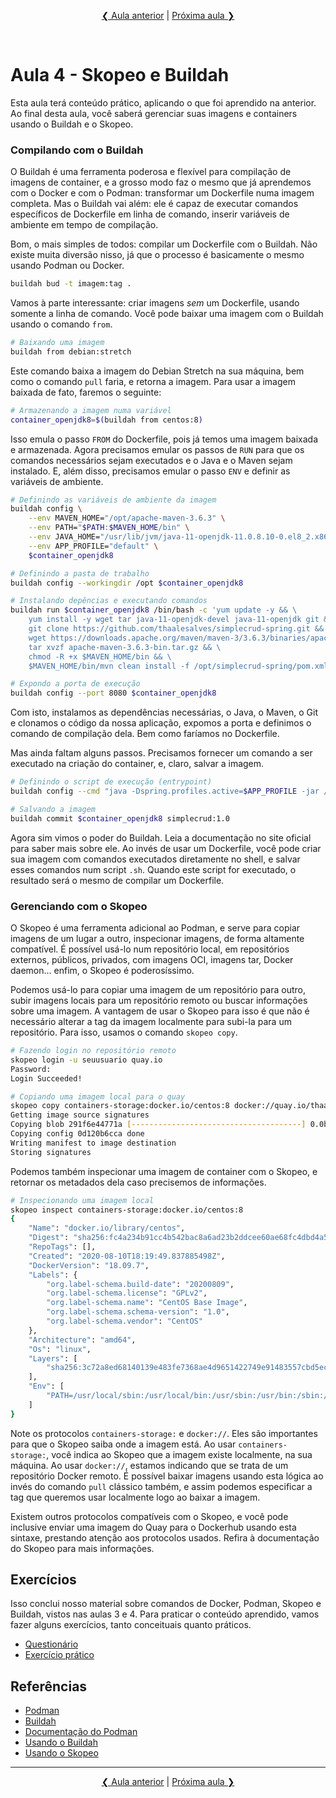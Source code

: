 <p align="center"><a href="../aula03">❮ Aula anterior</a> | <a href="../aula05">Próxima aula ❯</a></p>
<br/>

# Aula 4 - Skopeo e Buildah
Esta aula terá conteúdo prático, aplicando o que foi aprendido na anterior. Ao final desta aula, você saberá gerenciar suas imagens e containers usando o Buildah e o Skopeo.

### Compilando com o Buildah
O Buildah é uma ferramenta poderosa e flexível para compilação de imagens de container, e a grosso modo faz o mesmo que já aprendemos com o Docker e com o Podman: transformar um Dockerfile numa imagem completa. Mas o Buildah vai além: ele é capaz de executar comandos específicos de Dockerfile em linha de comando, inserir variáveis de ambiente em tempo de compilação.

Bom, o mais simples de todos: compilar um Dockerfile com o Buildah. Não existe muita diversão nisso, já que o processo é basicamente o mesmo usando Podman ou Docker.

```bash
buildah bud -t imagem:tag .
```

Vamos à parte interessante: criar imagens *sem* um Dockerfile, usando somente a linha de comando. Você pode baixar uma imagem com o Buildah usando o comando `from`.

```bash
# Baixando uma imagem
buildah from debian:stretch
```

Este comando baixa a imagem do Debian Stretch na sua máquina, bem como o comando `pull` faria, e retorna a imagem. Para usar a imagem baixada de fato, faremos o seguinte:

```bash
# Armazenando a imagem numa variável
container_openjdk8=$(buildah from centos:8)
```

Isso emula o passo `FROM` do Dockerfile, pois já temos uma imagem baixada e armazenada. Agora precisamos emular os passos de `RUN` para que os comandos necessários sejam executados e o Java e o Maven sejam instalado. E, além disso, precisamos emular o passo `ENV` e definir as variáveis de ambiente.

```bash
# Definindo as variáveis de ambiente da imagem
buildah config \
    --env MAVEN_HOME="/opt/apache-maven-3.6.3" \
    --env PATH="$PATH:$MAVEN_HOME/bin" \
    --env JAVA_HOME="/usr/lib/jvm/java-11-openjdk-11.0.8.10-0.el8_2.x86_64" \
    --env APP_PROFILE="default" \
    $container_openjdk8

# Definindo a pasta de trabalho
buildah config --workingdir /opt $container_openjdk8

# Instalando depências e executando comandos
buildah run $container_openjdk8 /bin/bash -c 'yum update -y && \
    yum install -y wget tar java-11-openjdk-devel java-11-openjdk git && \
    git clone https://github.com/thaalesalves/simplecrud-spring.git && \
    wget https://downloads.apache.org/maven/maven-3/3.6.3/binaries/apache-maven-3.6.3-bin.tar.gz && \
    tar xvzf apache-maven-3.6.3-bin.tar.gz && \
    chmod -R +x $MAVEN_HOME/bin && \
    $MAVEN_HOME/bin/mvn clean install -f /opt/simplecrud-spring/pom.xml'

# Expondo a porta de execução
buildah config --port 8080 $container_openjdk8
```

Com isto, instalamos as dependências necessárias, o Java, o Maven, o Git e clonamos o código da nossa aplicação, expomos a porta e definimos o comando de compilação dela. Bem como faríamos no Dockerfile. 

Mas ainda faltam alguns passos. Precisamos fornecer um comando a ser executado na criação do container, e, claro, salvar a imagem.

```bash
# Definindo o script de execução (entrypoint)
buildah config --cmd "java -Dspring.profiles.active=$APP_PROFILE -jar /opt/simplecrud-spring/target/simplecrud-0.0.1-SNAPSHOT.jar" $container_openjdk8

# Salvando a imagem
buildah commit $container_openjdk8 simplecrud:1.0
```

Agora sim vimos o poder do Buildah. Leia a documentação no site oficial para saber mais sobre ele. Ao invés de usar um Dockerfile, você pode criar sua imagem com comandos executados diretamente no shell, e salvar esses comandos num script `.sh`. Quando este script for executado, o resultado será o mesmo de compilar um Dockerfile.

### Gerenciando com o Skopeo
O Skopeo é uma ferramenta adicional ao Podman, e serve para copiar imagens de um lugar a outro, inspecionar imagens, de forma altamente compatível. É possível usá-lo num repositório local, em repositórios externos, públicos, privados, com imagens OCI, imagens tar, Docker daemon... enfim, o Skopeo é poderosíssimo. 

Podemos usá-lo para copiar uma imagem de um repositório para outro, subir imagens locais para um repositório remoto ou buscar informações sobre uma imagem. A vantagem de usar o Skopeo para isso é que não é necessário alterar a tag da imagem localmente para subi-la para um repositório. Para isso, usamos o comando `skopeo copy`.

```bash
# Fazendo login no repositório remoto
skopeo login -u seuusuario quay.io
Password: 
Login Succeeded!

# Copiando uma imagem local para o quay
skopeo copy containers-storage:docker.io/centos:8 docker://quay.io/thaalesalves/centos-novo:8
Getting image source signatures
Copying blob 291f6e44771a [--------------------------------------] 0.0b / 0.0b
Copying config 0d120b6cca done  
Writing manifest to image destination
Storing signatures
```

Podemos também inspecionar uma imagem de container com o Skopeo, e retornar os metadados dela caso precisemos de informações.

```bash
# Inspecionando uma imagem local
skopeo inspect containers-storage:docker.io/centos:8
{
    "Name": "docker.io/library/centos",
    "Digest": "sha256:fc4a234b91cc4b542bac8a6ad23b2ddcee60ae68fc4dbd4a52efb5f1b0baad71",
    "RepoTags": [],
    "Created": "2020-08-10T18:19:49.837885498Z",
    "DockerVersion": "18.09.7",
    "Labels": {
        "org.label-schema.build-date": "20200809",
        "org.label-schema.license": "GPLv2",
        "org.label-schema.name": "CentOS Base Image",
        "org.label-schema.schema-version": "1.0",
        "org.label-schema.vendor": "CentOS"
    },
    "Architecture": "amd64",
    "Os": "linux",
    "Layers": [
        "sha256:3c72a8ed68140139e483fe7368ae4d9651422749e91483557cbd5ecf99a96110"
    ],
    "Env": [
        "PATH=/usr/local/sbin:/usr/local/bin:/usr/sbin:/usr/bin:/sbin:/bin"
    ]
}
```

Note os protocolos `containers-storage:` e `docker://`. Eles são importantes para que o Skopeo saiba onde a imagem está. Ao usar `containers-storage:`, você indica ao Skopeo que a imagem existe localmente, na sua máquina. Ao usar `docker://`, estamos indicando que se trata de um repositório Docker remoto. É possível baixar imagens usando esta lógica ao invés do comando `pull` clássico também, e assim podemos especificar a tag que queremos usar localmente logo ao baixar a imagem.

Existem outros protocolos compatíveis com o Skopeo, e você pode inclusive enviar uma imagem do Quay para o Dockerhub usando esta sintaxe, prestando atenção aos protocolos usados. Refira à documentação do Skopeo para mais informações. 

## Exercícios
Isso conclui nosso material sobre comandos de Docker, Podman, Skopeo e Buildah, vistos nas aulas 3 e 4. Para praticar o conteúdo aprendido, vamos fazer alguns exercícios, tanto conceituais quanto práticos. 

* [Questionário](questionario.md)
* [Exercício prático](exercicio-pratico.md)

## Referências
* [Podman](https://podman.io/)
* [Buildah](https://buildah.io/)
* [Documentação do Podman](http://docs.podman.io/en/latest/)
* [Usando o Buildah](https://www.redhat.com/sysadmin/building-buildah)
* [Usando o Skopeo](https://www.redhat.com/pt-br/blog/skopeo-copy-rescue)

---
<p align="center"><a href="../aula03">❮ Aula anterior</a> | <a href="../aula05">Próxima aula ❯</a></p>